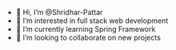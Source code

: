 - 👋 Hi, I’m @Shridhar-Pattar
- 👀 I’m interested in full stack web development
- 🌱 I’m currently learning Spring Framework
- 💞️ I’m looking to collaborate on new projects


<!---
Shridhar-Pattar/Shridhar-Pattar is a ✨ special ✨ repository because its `README.md` (this file) appears on your GitHub profile.
You can click the Preview link to take a look at your changes.
--->
